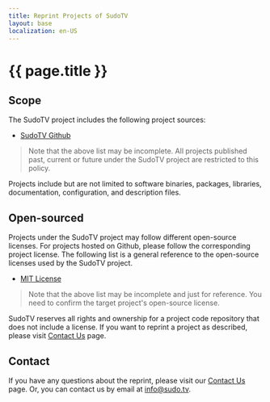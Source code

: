 ```yaml
---
title: Reprint Projects of SudoTV
layout: base
localization: en-US
---
```


# {{ page.title }}

## Scope

The SudoTV project includes the following project sources:

- [SudoTV Github](https://github.com/SudoTV)

> Note that the above list may be incomplete. All projects published past, current or future under the SudoTV project are restricted to this policy.

Projects include but are not limited to software binaries, packages, libraries, documentation, configuration, and description files.

## Open-sourced

Projects under the SudoTV project may follow different open-source licenses. For projects hosted on Github, please follow the corresponding project license. The following list is a general reference to the open-source licenses used by the SudoTV project.

- [MIT License](https://opensource.org/licenses/MIT)

> Note that the above list may be incomplete and just for reference. You need to confirm the target project's open-source license.

SudoTV reserves all rights and ownership for a project code repository that does not include a license. If you want to reprint a project as described, please visit [Contact Us](https://sudo.tv/contact) page.

## Contact

If you have any questions about the reprint, please visit our [Contact Us](https://sudo.tv/contact) page. Or, you can contact us by email at [info@sudo.tv](mailto://info@sudo.tv).
